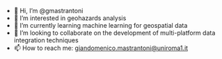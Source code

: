- 👋 Hi, I’m @gmastrantoni
- 👀 I’m interested in geohazards analysis
- 🌱 I’m currently learning machine learning for geospatial data
- 💞️ I’m looking to collaborate on the development of multi-platform data integration techniques
- 📫 How to reach me: giandomenico.mastrantoni@uniroma1.it

<!---
Giando95/Giando95 is a ✨ special ✨ repository because its `README.md` (this file) appears on your GitHub profile.
You can click the Preview link to take a look at your changes.
--->
